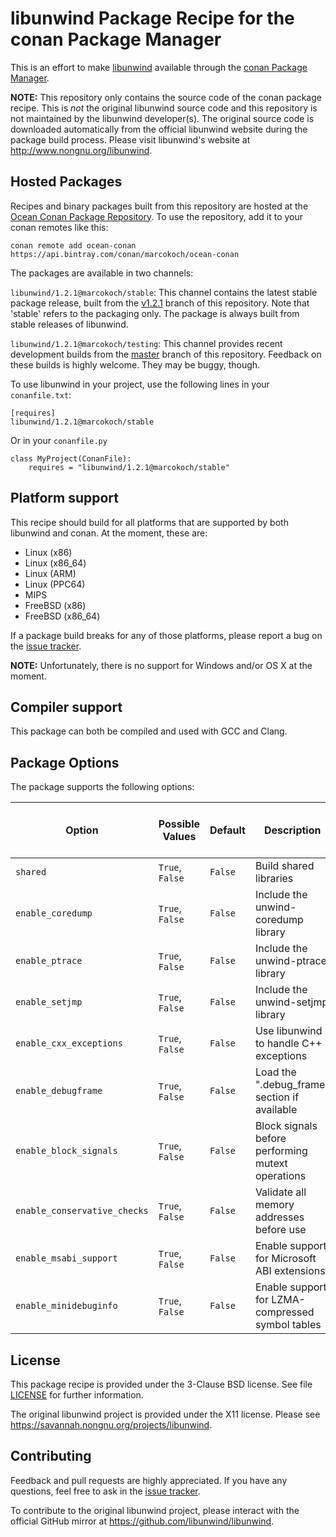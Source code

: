 # libunwind Package Recipe for the conan Package Manager

This is an effort to make [libunwind]
available through the [conan Package Manager].

**NOTE:**
This repository only contains the source code of the conan package recipe.
This is *not* the original libunwind source code
and this repository is not maintained by the libunwind developer(s).
The original source code is downloaded automatically
from the official libunwind website
during the package build process.
Please visit libunwind's website at <http://www.nongnu.org/libunwind>.


## Hosted Packages

Recipes and binary packages built from this repository are hosted at the
[Ocean Conan Package Repository](https://bintray.com/marcokoch/ocean-conan).
To use the repository, add it to your conan remotes like this:

    conan remote add ocean-conan https://api.bintray.com/conan/marcokoch/ocean-conan

The packages are available in two channels:

`libunwind/1.2.1@marcokoch/stable`:
This channel contains the latest stable package release,
built from the
[v1.2.1](https://github.com/MarcoKoch/conan-libunwind/tree/v1.2.1)
branch of this repository.
Note that 'stable' refers to the packaging only. The package is always built
from stable releases of libunwind.

`libunwind/1.2.1@marcokoch/testing`:
This channel provides recent development builds from the
[master](https://github.com/MarcoKoch/conan-libunwind/tree/master)
branch of this repository.
Feedback on these builds is highly welcome.
They may be buggy, though.

To use libunwind in your project,
use the following lines in your `conanfile.txt`:

    [requires]
    libunwind/1.2.1@marcokoch/stable

Or in your `conanfile.py`

    class MyProject(ConanFile):
        requires = "libunwind/1.2.1@marcokoch/stable"
        
        
## Platform support

This recipe should build for all platforms
that are supported by both libunwind and conan.
At the moment, these are:

* Linux (x86)
* Linux (x86_64)
* Linux (ARM)
* Linux (PPC64)
* MIPS
* FreeBSD (x86)
* FreeBSD (x86_64)

If a package build breaks for any of those platforms, please report a bug on
the [issue tracker].

**NOTE:**
Unfortunately, there is no support for Windows and/or OS X at the moment.


## Compiler support

This package can both be compiled and used with GCC and Clang.


## Package Options

The package supports the following options:

| Option                       | Possible Values | Default | Description                                       | Equivalent libunwind configure script option |
|------------------------------|-----------------|---------|---------------------------------------------------|----------------------------------------------|
| `shared`                     | `True`, `False` | `False` | Build shared libraries                            | `--enable-shared`                            |
| `enable_coredump`            | `True`, `False` | `False` | Include the unwind-coredump library               | `--enable-coredump`                          |
| `enable_ptrace`              | `True`, `False` | `False` | Include the unwind-ptrace library                 | `--enable-ptrace`                            |
| `enable_setjmp`              | `True`, `False` | `False` | Include the unwind-setjmp library                 | `--enable-setjmp`                            |
| `enable_cxx_exceptions`      | `True`, `False` | `False` | Use libunwind to handle C++ exceptions            | `--enable-cxx-exceptions`                    |
| `enable_debugframe`          | `True`, `False` | `False` | Load the ".debug_frame" section if available      | `--enable-debugframe`                        |
| `enable_block_signals`       | `True`, `False` | `False` | Block signals before performing mutext operations | `--enable-block-signals`                     |
| `enable_conservative_checks` | `True`, `False` | `False` | Validate all memory addresses before use          | `--enable-conservative-checks`               |
| `enable_msabi_support`       | `True`, `False` | `False` | Enable support for Microsoft ABI extensions       | `--enable-msabi-support`                     |
| `enable_minidebuginfo`       | `True`, `False` | `False` | Enable support for LZMA-compressed symbol tables  | `--enable-minidebuginfo`                     |


## License

This package recipe is provided under the 3-Clause BSD license.
See file [LICENSE](LICENSE) for further information.

The original libunwind project is provided under the X11 license.
Please see <https://savannah.nongnu.org/projects/libunwind>.


## Contributing

Feedback and pull requests are highly appreciated.
If you have any questions, feel free to ask in the [issue tracker].

To contribute to the original libunwind project,
please interact with the official GitHub mirror at <https://github.com/libunwind/libunwind>.


[conan package manager]: https://conan.io/
[libunwind]: http://www.nongnu.org/libunwind/
[issue tracker]: https://github.com/MarcoKoch/conan-libunwind/issues
[libunwind README]: https://github.com/libunwind/libunwind/blob/master/README
